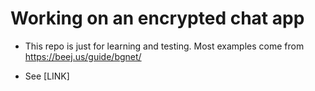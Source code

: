 # Working on an encrypted chat app
 - This repo is just for learning and testing. Most examples come from https://beej.us/guide/bgnet/

 - See [LINK]